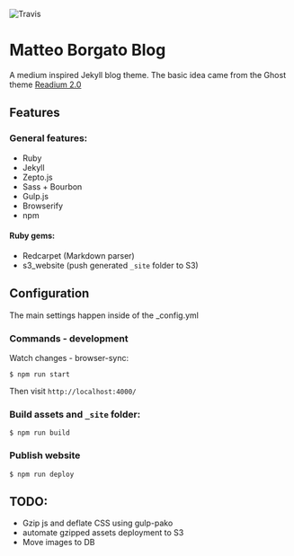 ![Travis](https://travis-ci.org/borteo/blog.svg?branch=master)

Matteo Borgato Blog
========

A medium inspired Jekyll blog theme. The basic idea came from the Ghost theme 
[Readium 2.0](http://www.svenread.com/readium-ghost-theme/)


Features
-----

### General features:

  - Ruby
  - Jekyll
  - Zepto.js
  - Sass + Bourbon
  - Gulp.js
  - Browserify
  - npm

#### Ruby gems:
  - Redcarpet (Markdown parser)
  - s3_website (push generated `_site` folder to S3)


Configuration
-----

The main settings happen inside of the _config.yml 

### Commands - development

Watch changes - browser-sync:

`$ npm run start`

Then visit `http://localhost:4000/`


### Build assets and `_site` folder:

`$ npm run build`


### Publish website

`$ npm run deploy`


TODO:
-----------

- Gzip js and deflate CSS using gulp-pako
- automate gzipped assets deployment to S3
- Move images to DB

